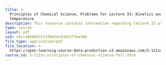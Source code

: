 ```yaml
---
title: >-
  Principles of Chemical Science, Problems for Lecture 33: Kinetics and
  Temperature
description: This resource contains information regarding lecture 33 problem.
type: course
layout: pdf
uid: c01ca46b8d751338e54c63d3577be986
file_type: application/pdf
file_location: >-
  https://open-learning-course-data-production.s3.amazonaws.com/5-111sc-principles-of-chemical-science-fall-2014/c01ca46b8d751338e54c63d3577be986_MIT5_111F14_Lec33Prob.pdf
course_id: 5-111sc-principles-of-chemical-science-fall-2014
---
```

